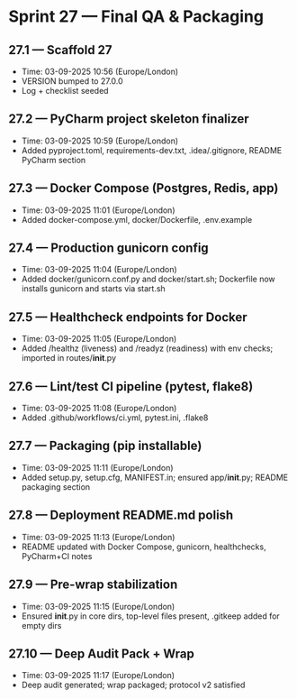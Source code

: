 # Sprint 27 — Final QA & Packaging

## 27.1 — Scaffold 27
- Time: 03-09-2025 10:56 (Europe/London)
- VERSION bumped to 27.0.0
- Log + checklist seeded

## 27.2 — PyCharm project skeleton finalizer
- Time: 03-09-2025 10:59 (Europe/London)
- Added pyproject.toml, requirements-dev.txt, .idea/.gitignore, README PyCharm section

## 27.3 — Docker Compose (Postgres, Redis, app)
- Time: 03-09-2025 11:01 (Europe/London)
- Added docker-compose.yml, docker/Dockerfile, .env.example

## 27.4 — Production gunicorn config
- Time: 03-09-2025 11:04 (Europe/London)
- Added docker/gunicorn.conf.py and docker/start.sh; Dockerfile now installs gunicorn and starts via start.sh

## 27.5 — Healthcheck endpoints for Docker
- Time: 03-09-2025 11:05 (Europe/London)
- Added /healthz (liveness) and /readyz (readiness) with env checks; imported in routes/__init__.py

## 27.6 — Lint/test CI pipeline (pytest, flake8)
- Time: 03-09-2025 11:08 (Europe/London)
- Added .github/workflows/ci.yml, pytest.ini, .flake8

## 27.7 — Packaging (pip installable)
- Time: 03-09-2025 11:11 (Europe/London)
- Added setup.py, setup.cfg, MANIFEST.in; ensured app/__init__.py; README packaging section

## 27.8 — Deployment README.md polish
- Time: 03-09-2025 11:13 (Europe/London)
- README updated with Docker Compose, gunicorn, healthchecks, PyCharm+CI notes

## 27.9 — Pre-wrap stabilization
- Time: 03-09-2025 11:15 (Europe/London)
- Ensured __init__.py in core dirs, top-level files present, .gitkeep added for empty dirs

## 27.10 — Deep Audit Pack + Wrap
- Time: 03-09-2025 11:17 (Europe/London)
- Deep audit generated; wrap packaged; protocol v2 satisfied
